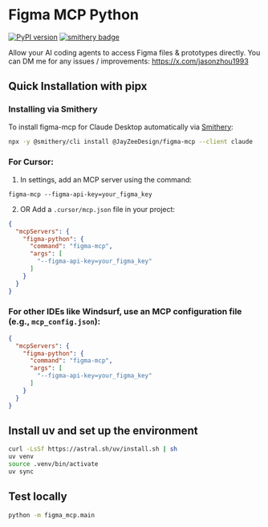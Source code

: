 # Figma MCP Python

[![PyPI version](https://badge.fury.io/py/figma-mcp.svg)](https://badge.fury.io/py/figma-mcp)
[![smithery badge](https://smithery.ai/badge/@JayZeeDesign/figma-mcp)](https://smithery.ai/server/@JayZeeDesign/figma-mcp)

Allow your AI coding agents to access Figma files & prototypes directly.
You can DM me for any issues / improvements: https://x.com/jasonzhou1993

## Quick Installation with pipx

### Installing via Smithery

To install figma-mcp for Claude Desktop automatically via [Smithery](https://smithery.ai/server/@JayZeeDesign/figma-mcp):

```bash
npx -y @smithery/cli install @JayZeeDesign/figma-mcp --client claude
```

### For Cursor:

1. In settings, add an MCP server using the command:
```shell
figma-mcp --figma-api-key=your_figma_key
```

2. OR Add a `.cursor/mcp.json` file in your project:

```json
{
  "mcpServers": {
    "figma-python": {
      "command": "figma-mcp",
      "args": [
        "--figma-api-key=your_figma_key"
      ]
    } 
  }
}
```


### For other IDEs like Windsurf, use an MCP configuration file (e.g., `mcp_config.json`):

```json
{
  "mcpServers": {
    "figma-python": {
      "command": "figma-mcp",
      "args": [
        "--figma-api-key=your_figma_key"
      ]
    } 
  }
}
```


## Install uv and set up the environment
```bash
curl -LsSf https://astral.sh/uv/install.sh | sh
uv venv
source .venv/bin/activate
uv sync
```

## Test locally
```bash
python -m figma_mcp.main
```


